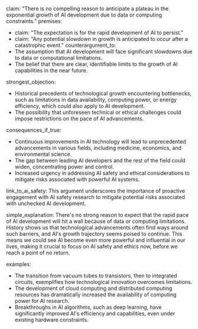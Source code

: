 claim: "There is no compelling reason to anticipate a plateau in the exponential growth of AI development due to data or computing constraints."
premises:
  - claim: "The expectation is for the rapid development of AI to persist."
  - claim: "Any potential slowdown in growth is anticipated to occur after a catastrophic event."
counterargument_to:
  - The assumption that AI development will face significant slowdowns due to data or computational limitations.
  - The belief that there are clear, identifiable limits to the growth of AI capabilities in the near future.

strongest_objection:
  - Historical precedents of technological growth encountering bottlenecks, such as limitations in data availability, computing power, or energy efficiency, which could also apply to AI development.
  - The possibility that unforeseen technical or ethical challenges could impose restrictions on the pace of AI advancements.

consequences_if_true:
  - Continuous improvements in AI technology will lead to unprecedented advancements in various fields, including medicine, economics, and environmental science.
  - The gap between leading AI developers and the rest of the field could widen, concentrating power and control.
  - Increased urgency in addressing AI safety and ethical considerations to mitigate risks associated with powerful AI systems.

link_to_ai_safety: This argument underscores the importance of proactive engagement with AI safety research to mitigate potential risks associated with unchecked AI development.

simple_explanation: There's no strong reason to expect that the rapid pace of AI development will hit a wall because of data or computing limitations. History shows us that technological advancements often find ways around such barriers, and AI's growth trajectory seems poised to continue. This means we could see AI become even more powerful and influential in our lives, making it crucial to focus on AI safety and ethics now, before we reach a point of no return.

examples:
  - The transition from vacuum tubes to transistors, then to integrated circuits, exemplifies how technological innovation overcomes limitations.
  - The development of cloud computing and distributed computing resources has dramatically increased the availability of computing power for AI research.
  - Breakthroughs in AI algorithms, such as deep learning, have significantly improved AI's efficiency and capabilities, even under existing hardware constraints.